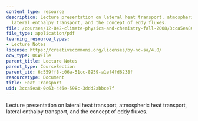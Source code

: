 ```yaml
---
content_type: resource
description: Lecture presentation on lateral heat transport, atmospheric heat transport,
  lateral enthalpy transport, and the concept of eddy fluxes.
file: /courses/12-842-climate-physics-and-chemistry-fall-2008/3cca5ea80c63446e598c3ddd2abbce7f_part6_5.pdf
file_type: application/pdf
learning_resource_types:
- Lecture Notes
license: https://creativecommons.org/licenses/by-nc-sa/4.0/
ocw_type: OCWFile
parent_title: Lecture Notes
parent_type: CourseSection
parent_uid: 6c559ff8-c06a-51cc-8959-a1ef4fd6238f
resourcetype: Document
title: Heat Transport
uid: 3cca5ea8-0c63-446e-598c-3ddd2abbce7f
---
```

Lecture presentation on lateral heat transport, atmospheric heat transport, lateral enthalpy transport, and the concept of eddy fluxes.